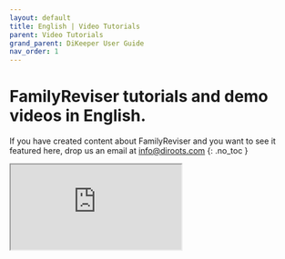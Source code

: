 ```yaml
---
layout: default
title: English | Video Tutorials
parent: Video Tutorials
grand_parent: DiKeeper User Guide
nav_order: 1
---
```


# FamilyReviser tutorials and demo videos in English.
If you have created content about FamilyReviser and you want to see it featured here, drop us an email at info@diroots.com
{: .no_toc }

 <div class="di-iframe-container">
  <iframe
  title="FamilyReviser | FamilyReviser Revit Add-in | Version 1.2"
  class="di-responsive-iframe" 
  src="https://www.youtube.com/embed/9oDRpG1BAYU">
  </iframe>
</div> 